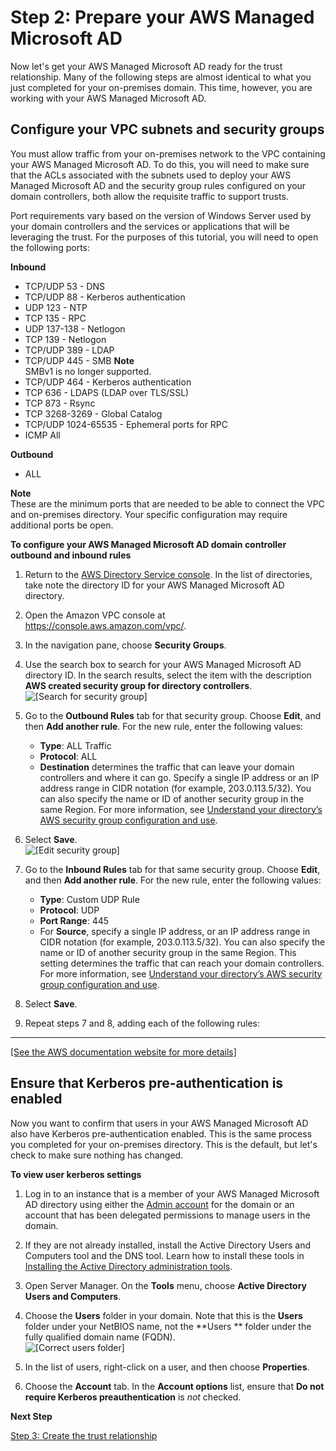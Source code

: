 # Step 2: Prepare your AWS Managed Microsoft AD<a name="ms_ad_tutorial_setup_trust_prepare_mad"></a>

Now let's get your AWS Managed Microsoft AD ready for the trust relationship\. Many of the following steps are almost identical to what you just completed for your on\-premises domain\. This time, however, you are working with your AWS Managed Microsoft AD\.

## Configure your VPC subnets and security groups<a name="tutorial_setup_trust_open_vpc"></a>

You must allow traffic from your on\-premises network to the VPC containing your AWS Managed Microsoft AD\. To do this, you will need to make sure that the ACLs associated with the subnets used to deploy your AWS Managed Microsoft AD and the security group rules configured on your domain controllers, both allow the requisite traffic to support trusts\. 

Port requirements vary based on the version of Windows Server used by your domain controllers and the services or applications that will be leveraging the trust\. For the purposes of this tutorial, you will need to open the following ports: 

**Inbound**
+ TCP/UDP 53 \- DNS
+ TCP/UDP 88 \- Kerberos authentication
+ UDP 123 \- NTP 
+ TCP 135 \- RPC 
+ UDP 137\-138 \- Netlogon 
+ TCP 139 \- Netlogon 
+ TCP/UDP 389 \- LDAP 
+ TCP/UDP 445 \- SMB 
**Note**  
SMBv1 is no longer supported\.
+ TCP/UDP 464 \- Kerberos authentication
+ TCP 636 \- LDAPS \(LDAP over TLS/SSL\) 
+ TCP 873 \- Rsync 
+ TCP 3268\-3269 \- Global Catalog 
+ TCP/UDP 1024\-65535 \- Ephemeral ports for RPC
+ ICMP All 

**Outbound**
+ ALL

**Note**  
These are the minimum ports that are needed to be able to connect the VPC and on\-premises directory\. Your specific configuration may require additional ports be open\. 

**To configure your AWS Managed Microsoft AD domain controller outbound and inbound rules**

1. Return to the [AWS Directory Service console](https://console.aws.amazon.com/directoryservicev2/)\. In the list of directories, take note the directory ID for your AWS Managed Microsoft AD directory\.

1. Open the Amazon VPC console at [https://console\.aws\.amazon\.com/vpc/](https://console.aws.amazon.com/vpc/)\.

1. In the navigation pane, choose **Security Groups**\.

1. Use the search box to search for your AWS Managed Microsoft AD directory ID\. In the search results, select the item with the description **AWS created security group for <yourdirectoryID> directory controllers**\.  
![\[Search for security group\]](http://docs.aws.amazon.com/directoryservice/latest/admin-guide/images/search_for_security_group.png)

1. Go to the **Outbound Rules** tab for that security group\. Choose **Edit**, and then **Add another rule**\. For the new rule, enter the following values: 
   + **Type**: ALL Traffic
   + **Protocol**: ALL
   + **Destination** determines the traffic that can leave your domain controllers and where it can go\. Specify a single IP address or an IP address range in CIDR notation \(for example, 203\.0\.113\.5/32\)\. You can also specify the name or ID of another security group in the same Region\. For more information, see [Understand your directory’s AWS security group configuration and use](ms_ad_best_practices.md#understandsecuritygroup)\.

1. Select **Save**\.  
![\[Edit security group\]](http://docs.aws.amazon.com/directoryservice/latest/admin-guide/images/edit_security_group.png)

1. Go to the **Inbound Rules** tab for that same security group\. Choose **Edit**, and then **Add another rule**\. For the new rule, enter the following values: 
   + **Type**: Custom UDP Rule
   + **Protocol**: UDP
   + **Port Range**: 445
   + For **Source**, specify a single IP address, or an IP address range in CIDR notation \(for example, 203\.0\.113\.5/32\)\. You can also specify the name or ID of another security group in the same Region\. This setting determines the traffic that can reach your domain controllers\. For more information, see [Understand your directory’s AWS security group configuration and use](ms_ad_best_practices.md#understandsecuritygroup)\.

1. Select **Save**\.

1. Repeat steps 7 and 8, adding each of the following rules:  
****    
[\[See the AWS documentation website for more details\]](http://docs.aws.amazon.com/directoryservice/latest/admin-guide/ms_ad_tutorial_setup_trust_prepare_mad.html)

## Ensure that Kerberos pre\-authentication is enabled<a name="tutorial_setup_trust_enable_kerberos_on_mad"></a>

Now you want to confirm that users in your AWS Managed Microsoft AD also have Kerberos pre\-authentication enabled\. This is the same process you completed for your on\-premises directory\. This is the default, but let's check to make sure nothing has changed\.

**To view user kerberos settings**

1. Log in to an instance that is a member of your AWS Managed Microsoft AD directory using either the [Admin account](ms_ad_getting_started_admin_account.md) for the domain or an account that has been delegated permissions to manage users in the domain\.

1. If they are not already installed, install the Active Directory Users and Computers tool and the DNS tool\. Learn how to install these tools in [Installing the Active Directory administration tools](ms_ad_install_ad_tools.md)\.

1. Open Server Manager\. On the **Tools** menu, choose **Active Directory Users and Computers**\.

1. Choose the **Users** folder in your domain\. Note that this is the **Users** folder under your NetBIOS name, not the **Users ** folder under the fully qualified domain name \(FQDN\)\.  
![\[Correct users folder\]](http://docs.aws.amazon.com/directoryservice/latest/admin-guide/images/correct_users_folder.png)

1. In the list of users, right\-click on a user, and then choose **Properties**\.

1.  Choose the **Account** tab\. In the **Account options** list, ensure that **Do not require Kerberos preauthentication** is *not* checked\. 

**Next Step**

[Step 3: Create the trust relationship](ms_ad_tutorial_setup_trust_create.md)
